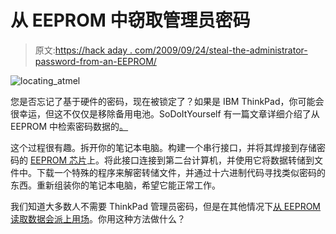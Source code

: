 # 从 EEPROM 中窃取管理员密码

> 原文:[https://hack aday . com/2009/09/24/steal-the-administrator-password-from-an-EEPROM/](https://hackaday.com/2009/09/24/steal-the-administrator-password-from-an-eeprom/)

![locating_atmel](../Images/fd709335bb7d3f9484b56dd19f35a252.png "locating_atmel")

您是否忘记了基于硬件的密码，现在被锁定了？如果是 IBM ThinkPad，你可能会很幸运，但这不仅仅是移除备用电池。SoDoItYourself 有一篇文章详细介绍了从 EEPROM 中检索密码数据的[。](http://sodoityourself.com/hacking-ibm-thinkpad-bios-password/)

这个过程很有趣。拆开你的笔记本电脑。构建一个串行接口，并将其焊接到存储密码的 [EEPROM 芯片](http://hackaday.com/2009/06/30/parts-spi-eeprom-25aa25lc/)上。将此接口连接到第二台计算机，并使用它将数据转储到文件中。下载一个特殊的程序来解密转储文件，并通过十六进制代码寻找类似密码的东西。重新组装你的笔记本电脑，希望它能正常工作。

我们知道大多数人不需要 ThinkPad 管理员密码，但是在其他情况下[从 EEPROM 读取数据会派上用场](http://forums.afterdawn.com/thread_view.cfm/357863)。你用这种方法做什么？